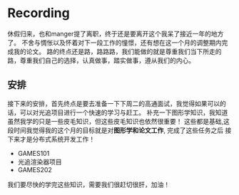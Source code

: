 # Recording

休假归来，也和manger提了离职，终于还是要离开这个我呆了接近一年的地方了。
不舍与惆怅以及怀着对下一段工作的憧憬，还有想在这一个月的调整期内完成我的论文。
路的终点还是路，路路路，我们能做的就是尊重我们当下所走的路，尊重我们自己的选择，认真做事，踏实做事，遵从我们的内心。

## 安排

接下来的安排，首先终点是要去准备一下下周二的高通面试，我觉得如果可以的话，可以对光追项目进行一个快速的学习与赶工。
补充一下图形学知识，我知道虽然我学的只是一些皮毛知识，但这些皮毛知识也依然很重要！
这些都是基础,这段时间我觉得我的这个月的目标就是对**图形学和论文工作**, 完成了这些任务之后
接下来才是分布式系统开发工作！

* GAMES101
* 光追渲染器项目
* GAMES202

我们要尽快的学完这些知识，需要我们很赶切很肝，加油！